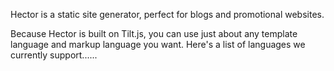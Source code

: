 Hector is a static site generator, perfect for blogs and promotional websites.

Because Hector is built on Tilt.js, you can use just about any template language and markup language you want. Here's a list of languages we currently support......